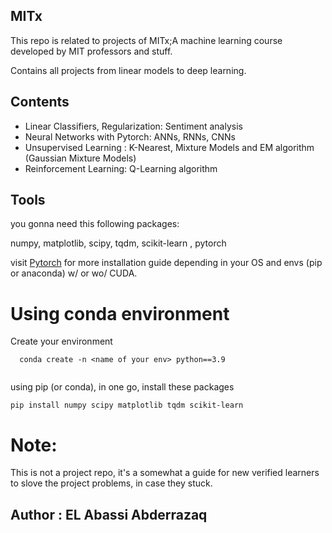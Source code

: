 ## MITx

This repo is related to projects of MITx;A machine learning course developed by MIT professors and stuff.

Contains all projects from linear models to deep learning.

## Contents
<ul>
  <li> Linear Classifiers, Regularization: Sentiment analysis</li>
  <li>  Neural Networks with Pytorch: ANNs, RNNs, CNNs</li>
  <li> Unsupervised Learning : K-Nearest, Mixture Models and EM algorithm (Gaussian Mixture Models)</li>
  <li> Reinforcement Learning: Q-Learning algorithm</li>
</ul>



## Tools

you gonna need this following packages:

numpy, matplotlib, scipy, tqdm, scikit-learn , pytorch

visit <a href="https://pytorch.org">Pytorch</a> for more installation guide depending in your OS and envs (pip or anaconda) w/ or wo/ CUDA.

# Using conda environment

Create your environment
```
  conda create -n <name of your env> python==3.9
  
```

using pip (or conda), in one go, install these packages

```
pip install numpy scipy matplotlib tqdm scikit-learn

```

# Note:

This is not a project repo, it's a  somewhat a guide for new verified learners to slove the project problems, in case they stuck.


## Author : EL Abassi Abderrazaq
